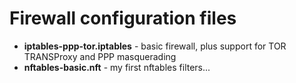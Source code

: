 # Firewall configuration files

- **iptables-ppp-tor.iptables** - basic firewall, plus support for TOR TRANSProxy and PPP masquerading
- **nftables-basic.nft** - my first nftables filters...

